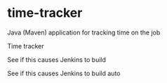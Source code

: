 # time-tracker
Java (Maven) application for tracking time on the job

Time tracker

See if this causes Jenkins to build

See if this causes Jenkins to build auto
